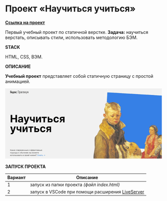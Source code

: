 #  Проект «Научиться учиться»
**[Ссылка на проект](https://geniav.github.io/how-to-learn/index.html)**

Первый учебный проект по статичной верстке. **Задача:** научиться верстать, описывать стили, использовать методологию БЭМ.

**STACK**

HTML, CSS, BЭM.

**ОПИСАНИЕ**

**Учебный проект** представляет собой статичную страницу с простой анимацией.

![Preview](./images/howtolearn.gif)

**ЗАПУСК ПРОЕКТА**

   | Вариант | Описание |
| ------ | ------ |
| 1 | запуск из папки проекта _(файл index.html)_ |
| 2 | запуск в VSCode при помощи расширения [LiveServer](https://marketplace.visualstudio.com/items?itemName=ritwickdey.LiveServer) |
